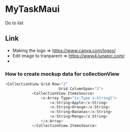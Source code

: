 # MyTaskMaui
Do to list
## Link 
- Making the logo => https://www.canva.com/logos/
- Edit image to tranparent => https://www4.lunapic.com/
- 
### How to create mockup data for collectionView
```c
<CollectionView Grid.Row="2"
                        Grid.ColumnSpan="2">
            <CollectionView.ItemsSource>
                <x:Array Type="{x:Type x:String}">
                    <x:String>Apple</x:String>
                    <x:String>Orange</x:String>
                    <x:String>Bananas</x:String>
                    <x:String>Mango</x:String>
                </x:Array>
            </CollectionView.ItemsSource>
```
